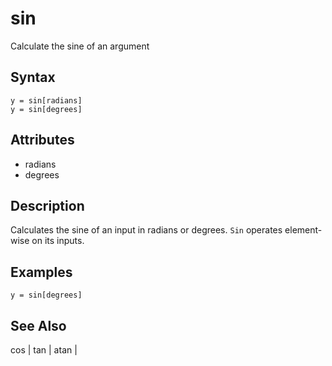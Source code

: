 # sin

Calculate the sine of an argument

## Syntax

```
y = sin[radians]
y = sin[degrees]
```

## Attributes

- radians
- degrees

## Description

Calculates the sine of an input in radians or degrees. `Sin` operates element-wise on its inputs.

## Examples

```
y = sin[degrees]

```

## See Also

cos | tan | atan | 